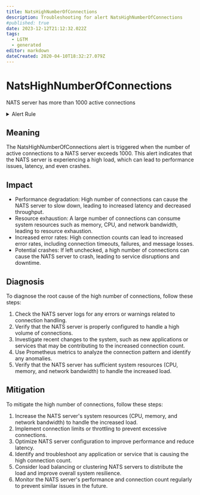 ```yaml
---
title: NatsHighNumberOfConnections
description: Troubleshooting for alert NatsHighNumberOfConnections
#published: true
date: 2023-12-12T21:12:32.022Z
tags: 
  - LGTM
  - generated
editor: markdown
dateCreated: 2020-04-10T18:32:27.079Z
---
```


# NatsHighNumberOfConnections

NATS server has more than 1000 active connections

<details>
  <summary>Alert Rule</summary>

{{% rule "nats/nats-exporter.yml" "NatsHighNumberOfConnections" %}}

{{% comment %}}

```yaml
alert: NatsHighNumberOfConnections
expr: gnatsd_connz_num_connections > 1000
for: 5m
labels:
    severity: warning
annotations:
    summary: Nats high number of connections (instance {{ $labels.instance }})
    description: |-
        NATS server has more than 1000 active connections
          VALUE = {{ $value }}
          LABELS = {{ $labels }}
    runbook: https://github.com/srerun/prometheus-alerts/blob/main/content/runbooks/nats-exporter/NatsHighNumberOfConnections.md

```

{{% /comment %}}

</details>


## Meaning

The NatsHighNumberOfConnections alert is triggered when the number of active connections to a NATS server exceeds 1000. This alert indicates that the NATS server is experiencing a high load, which can lead to performance issues, latency, and even crashes.

## Impact

* Performance degradation: High number of connections can cause the NATS server to slow down, leading to increased latency and decreased throughput.
* Resource exhaustion: A large number of connections can consume system resources such as memory, CPU, and network bandwidth, leading to resource exhaustion.
* Increased error rates: High connection counts can lead to increased error rates, including connection timeouts, failures, and message losses.
* Potential crashes: If left unchecked, a high number of connections can cause the NATS server to crash, leading to service disruptions and downtime.

## Diagnosis

To diagnose the root cause of the high number of connections, follow these steps:

1. Check the NATS server logs for any errors or warnings related to connection handling.
2. Verify that the NATS server is properly configured to handle a high volume of connections.
3. Investigate recent changes to the system, such as new applications or services that may be contributing to the increased connection count.
4. Use Prometheus metrics to analyze the connection pattern and identify any anomalies.
5. Verify that the NATS server has sufficient system resources (CPU, memory, and network bandwidth) to handle the increased load.

## Mitigation

To mitigate the high number of connections, follow these steps:

1. Increase the NATS server's system resources (CPU, memory, and network bandwidth) to handle the increased load.
2. Implement connection limits or throttling to prevent excessive connections.
3. Optimize NATS server configuration to improve performance and reduce latency.
4. Identify and troubleshoot any application or service that is causing the high connection count.
5. Consider load balancing or clustering NATS servers to distribute the load and improve overall system resilience.
6. Monitor the NATS server's performance and connection count regularly to prevent similar issues in the future.
